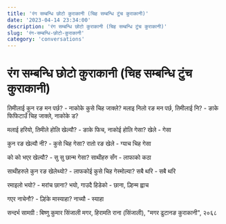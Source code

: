 ```yaml
---
title: 'रंग सम्बन्धि छोटो कुराकानी (चिह सम्बन्धि टुंच कुराकानी)'
date: '2023-04-14 23:34:00'
description: 'रंग सम्बन्धि छोटो कुराकानी (चिह सम्बन्धि टुंच कुराकानी)'
slug: 'रंग-सम्बन्धि-छोटो-कुराकानी'
category: 'conversations'
---
```


# रंग सम्बन्धि छोटो कुराकानी (चिह सम्बन्धि टुंच कुराकानी)

तिमीलाई कुन रङ मन पर्छ? - नाकोके कुसे चिह जाक्ले?
मलाइ निलो रङ मन पर्छ, तिमीलाई नि? - ङाके फिफिटाउँ  चिह जाक्ले, नाकोके ड?

मलाई हरियो,  तिमीले होलि खेल्यौ? - ङाके फिच, नाकोई होलि गेसा?
खेले - गेसा

कुन रङ खेल्यौ नी? - कुसे चिह गेसा?
रातो रङ खेले - ग्याच चिह गेसा

को को भएर खेल्यौ? - सु सु छान्म गेसा?
साथीहरु सँग - लाफाको कठा

साथीहरुले कुन रङ खेलेथ्यो? - लाफकोई  कुसे चिह गेस्मोल्या?
सबै थरि - सबै थरि

रमाइलो भयो? - मरांच छाना?
भयो, गाउदै हिडेको - छाना, ल्हिन्म ह्वाच

गएर नाचेनौ? - ल्हिंके मास्याहा?
नाच्यौ - स्याहा

सन्दर्भ सामग्री  : बिष्णु कुमार सिंजाली मगर, हिरामति राना (सिंजाली),  "मगर  ढुटानङ कुराकानी", २०६८ 